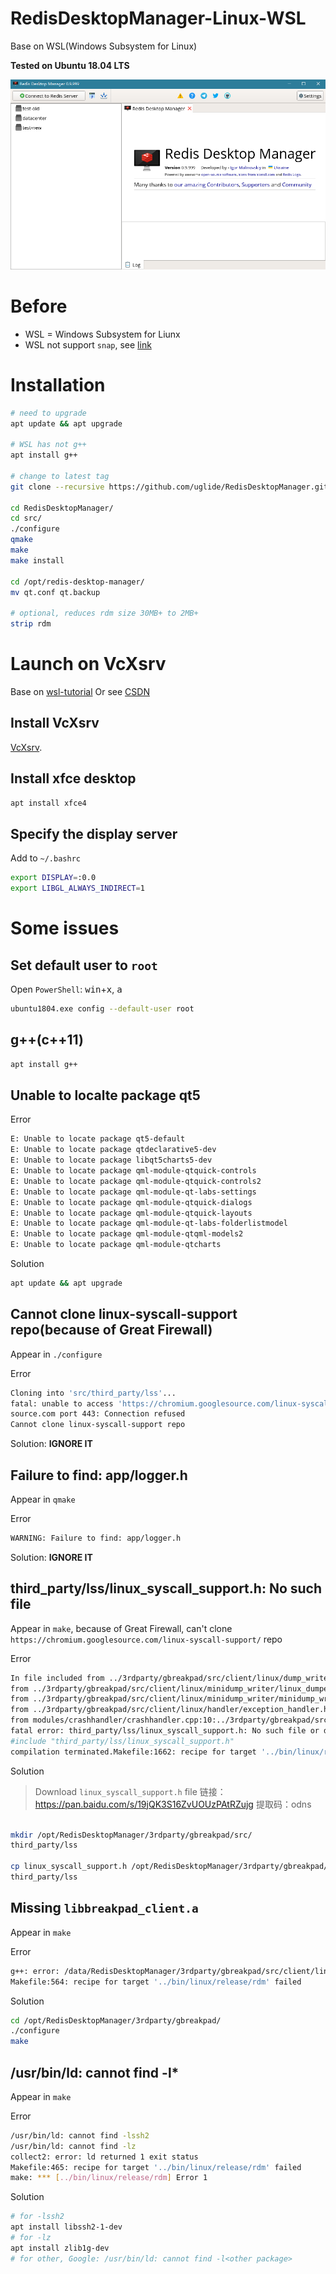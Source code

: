 
# RedisDesktopManager-Linux-WSL
Base on WSL(Windows Subsystem for Linux)

**Tested on Ubuntu 18.04 LTS**

![rdm0.9.8](pictures/rdm0.9.8.png "rdm0.9.8")

# Before
- WSL = Windows Subsystem for Liunx
- WSL not support `snap`, see [link](https://forum.snapcraft.io/t/windows-subsystem-for-linux/216/10#post_10)

# Installation

```bash
# need to upgrade
apt update && apt upgrade

# WSL has not g++
apt install g++

# change to latest tag
git clone --recursive https://github.com/uglide/RedisDesktopManager.git -b 0.9.8

cd RedisDesktopManager/
cd src/
./configure
qmake
make
make install

cd /opt/redis-desktop-manager/
mv qt.conf qt.backup

# optional, reduces rdm size 30MB+ to 2MB+
strip rdm
```

# Launch on VcXsrv
Base on [wsl-tutorial](https://github.com/archongum/wsl-tutorial)
Or see [CSDN](https://blog.csdn.net/c13232906050/article/details/83025020)

## Install VcXsrv
[VcXsrv](https://sourceforge.net/projects/vcxsrv/).

## Install xfce desktop
```bash
apt install xfce4
```

## Specify the display server

Add to `~/.bashrc`

```bash
export DISPLAY=:0.0
export LIBGL_ALWAYS_INDIRECT=1
```

# Some issues
## Set default user to `root`
Open `PowerShell`: <kbd>win</kbd>+<kbd>x</kbd>, <kbd>a</kbd>
```bash
ubuntu1804.exe config --default-user root
```

## g++(c++11)
```bash
apt install g++
```

## Unable to localte package qt5
Error
```bash
E: Unable to locate package qt5-default
E: Unable to locate package qtdeclarative5-dev
E: Unable to locate package libqt5charts5-dev
E: Unable to locate package qml-module-qtquick-controls
E: Unable to locate package qml-module-qtquick-controls2
E: Unable to locate package qml-module-qt-labs-settings
E: Unable to locate package qml-module-qtquick-dialogs
E: Unable to locate package qml-module-qtquick-layouts
E: Unable to locate package qml-module-qt-labs-folderlistmodel
E: Unable to locate package qml-module-qtqml-models2
E: Unable to locate package qml-module-qtcharts
```
Solution
```bash
apt update && apt upgrade
```

## Cannot clone linux-syscall-support repo(because of Great Firewall)
Appear in `./configure`

Error
```bash
Cloning into 'src/third_party/lss'...
fatal: unable to access 'https://chromium.googlesource.com/linux-syscall-support/': Failed to connect to chromium.google
source.com port 443: Connection refused
Cannot clone linux-syscall-support repo
```
Solution: **IGNORE IT**

## Failure to find: app/logger.h
Appear in `qmake`

Error
```bash
WARNING: Failure to find: app/logger.h
```

Solution: **IGNORE IT**

## third_party/lss/linux_syscall_support.h: No such file
Appear in `make`, because of Great Firewall, can't clone `https://chromium.googlesource.com/linux-syscall-support/` repo

Error
```bash
In file included from ../3rdparty/gbreakpad/src/client/linux/dump_writer_common/thread_info.h:37:0,                 
from ../3rdparty/gbreakpad/src/client/linux/minidump_writer/linux_dumper.h:51,                 
from ../3rdparty/gbreakpad/src/client/linux/minidump_writer/minidump_writer.h:41,                 
from ../3rdparty/gbreakpad/src/client/linux/handler/exception_handler.h:42,                 
from modules/crashhandler/crashhandler.cpp:10:../3rdparty/gbreakpad/src/common/memory_allocator.h:50:10: 
fatal error: third_party/lss/linux_syscall_support.h: No such file or directory 
#include "third_party/lss/linux_syscall_support.h"          
compilation terminated.Makefile:1662: recipe for target '../bin/linux/release/obj/crashhandler.o' failedmake: *** [../bin/linux/release/obj/crashhandler.o] Error 1
```

Solution
> Download `linux_syscall_support.h` file 
> 链接：https://pan.baidu.com/s/19jQK3S16ZvUOUzPAtRZujg 
> 提取码：odns
```bash

mkdir /opt/RedisDesktopManager/3rdparty/gbreakpad/src/
third_party/lss

cp linux_syscall_support.h /opt/RedisDesktopManager/3rdparty/gbreakpad/src/
third_party/lss
```



## Missing `libbreakpad_client.a`
Appear in `make`

Error
```bash
g++: error: /data/RedisDesktopManager/3rdparty/gbreakpad/src/client/linux/libbreakpad_client.a: No such file or directory
Makefile:564: recipe for target '../bin/linux/release/rdm' failed
```
Solution
```bash
cd /opt/RedisDesktopManager/3rdparty/gbreakpad/
./configure
make
```

## /usr/bin/ld: cannot find -l*
Appear in `make`

Error
```bash
/usr/bin/ld: cannot find -lssh2
/usr/bin/ld: cannot find -lz
collect2: error: ld returned 1 exit status
Makefile:465: recipe for target '../bin/linux/release/rdm' failed
make: *** [../bin/linux/release/rdm] Error 1
```
Solution
```bash
# for -lssh2
apt install libssh2-1-dev
# for -lz
apt install zlib1g-dev
# for other, Google: /usr/bin/ld: cannot find -l<other package>
```


